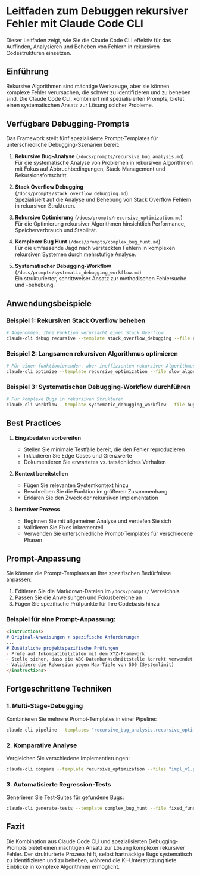 # Leitfaden zum Debuggen rekursiver Fehler mit Claude Code CLI

Dieser Leitfaden zeigt, wie Sie die Claude Code CLI effektiv für das Auffinden, Analysieren und Beheben von Fehlern in rekursiven Codestrukturen einsetzen.

## Einführung

Rekursive Algorithmen sind mächtige Werkzeuge, aber sie können komplexe Fehler verursachen, die schwer zu identifizieren und zu beheben sind. Die Claude Code CLI, kombiniert mit spezialisierten Prompts, bietet einen systematischen Ansatz zur Lösung solcher Probleme.

## Verfügbare Debugging-Prompts

Das Framework stellt fünf spezialisierte Prompt-Templates für unterschiedliche Debugging-Szenarien bereit:

1. **Rekursive Bug-Analyse** (`/docs/prompts/recursive_bug_analysis.md`)  
   Für die systematische Analyse von Problemen in rekursiven Algorithmen mit Fokus auf Abbruchbedingungen, Stack-Management und Rekursionsfortschritt.

2. **Stack Overflow Debugging** (`/docs/prompts/stack_overflow_debugging.md`)  
   Spezialisiert auf die Analyse und Behebung von Stack Overflow Fehlern in rekursiven Strukturen.

3. **Rekursive Optimierung** (`/docs/prompts/recursive_optimization.md`)  
   Für die Optimierung rekursiver Algorithmen hinsichtlich Performance, Speicherverbrauch und Stabilität.

4. **Komplexer Bug Hunt** (`/docs/prompts/complex_bug_hunt.md`)  
   Für die umfassende Jagd nach versteckten Fehlern in komplexen rekursiven Systemen durch mehrstufige Analyse.

5. **Systematischer Debugging-Workflow** (`/docs/prompts/systematic_debugging_workflow.md`)  
   Ein strukturierter, schrittweiser Ansatz zur methodischen Fehlersuche und -behebung.

## Anwendungsbeispiele

### Beispiel 1: Rekursiven Stack Overflow beheben

```bash
# Angenommen, Ihre Funktion verursacht einen Stack Overflow
claude-cli debug recursive --template stack_overflow_debugging --file recursive_function.js
```

### Beispiel 2: Langsamen rekursiven Algorithmus optimieren

```bash
# Für einen funktionierenden, aber ineffizienten rekursiven Algorithmus
claude-cli optimize --template recursive_optimization --file slow_algorithm.py --constraints "max runtime: 100ms"
```

### Beispiel 3: Systematischen Debugging-Workflow durchführen

```bash
# Für komplexe Bugs in rekursiven Strukturen
claude-cli workflow --template systematic_debugging_workflow --file buggy_system.js --description "Sporadischer Fehler bei tiefer Rekursion mit großen Arrays"
```

## Best Practices

1. **Eingabedaten vorbereiten**
   - Stellen Sie minimale Testfälle bereit, die den Fehler reproduzieren
   - Inkludieren Sie Edge Cases und Grenzwerte
   - Dokumentieren Sie erwartetes vs. tatsächliches Verhalten

2. **Kontext bereitstellen**
   - Fügen Sie relevanten Systemkontext hinzu
   - Beschreiben Sie die Funktion im größeren Zusammenhang
   - Erklären Sie den Zweck der rekursiven Implementation

3. **Iterativer Prozess**
   - Beginnen Sie mit allgemeiner Analyse und vertiefen Sie sich
   - Validieren Sie Fixes inkrementell
   - Verwenden Sie unterschiedliche Prompt-Templates für verschiedene Phasen

## Prompt-Anpassung

Sie können die Prompt-Templates an Ihre spezifischen Bedürfnisse anpassen:

1. Editieren Sie die Markdown-Dateien im `/docs/prompts/` Verzeichnis
2. Passen Sie die Anweisungen und Fokusbereiche an
3. Fügen Sie spezifische Prüfpunkte für Ihre Codebasis hinzu

### Beispiel für eine Prompt-Anpassung:

```markdown
<instructions>
# Original-Anweisungen + spezifische Anforderungen
...
# Zusätzliche projektspezifische Prüfungen
- Prüfe auf Inkompatibilitäten mit dem XYZ-Framework
- Stelle sicher, dass die ABC-Datenbankschnittstelle korrekt verwendet wird
- Validiere die Rekursion gegen Max-Tiefe von 500 (Systemlimit)
</instructions>
```

## Fortgeschrittene Techniken

### 1. Multi-Stage-Debugging

Kombinieren Sie mehrere Prompt-Templates in einer Pipeline:
```bash
claude-cli pipeline --templates "recursive_bug_analysis,recursive_optimization" --file complex_function.js
```

### 2. Komparative Analyse

Vergleichen Sie verschiedene Implementierungen:
```bash
claude-cli compare --template recursive_optimization --files "impl_v1.py,impl_v2.py" --metrics "speed,memory,stability"
```

### 3. Automatisierte Regression-Tests

Generieren Sie Test-Suites für gefundene Bugs:
```bash
claude-cli generate-tests --template complex_bug_hunt --file fixed_function.js --bugs-file bug_report.json
```

## Fazit

Die Kombination aus Claude Code CLI und spezialisierten Debugging-Prompts bietet einen mächtigen Ansatz zur Lösung komplexer rekursiver Fehler. Der strukturierte Prozess hilft, selbst hartnäckige Bugs systematisch zu identifizieren und zu beheben, während die KI-Unterstützung tiefe Einblicke in komplexe Algorithmen ermöglicht.
